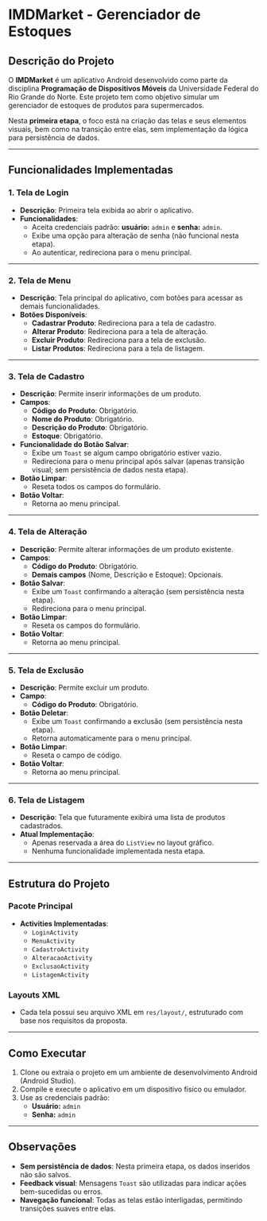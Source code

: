 # IMDMarket - Gerenciador de Estoques

## Descrição do Projeto
O **IMDMarket** é um aplicativo Android desenvolvido como parte da disciplina **Programação de Dispositivos Móveis** da Universidade Federal do Rio Grande do Norte. Este projeto tem como objetivo simular um gerenciador de estoques de produtos para supermercados. 

Nesta **primeira etapa**, o foco está na criação das telas e seus elementos visuais, bem como na transição entre elas, sem implementação da lógica para persistência de dados.

---

## Funcionalidades Implementadas

### 1. Tela de Login
- **Descrição**: Primeira tela exibida ao abrir o aplicativo.
- **Funcionalidades**:
  - Aceita credenciais padrão: **usuário:** `admin` e **senha:** `admin`.
  - Exibe uma opção para alteração de senha (não funcional nesta etapa).
  - Ao autenticar, redireciona para o menu principal.

---

### 2. Tela de Menu
- **Descrição**: Tela principal do aplicativo, com botões para acessar as demais funcionalidades.
- **Botões Disponíveis**:
  - **Cadastrar Produto**: Redireciona para a tela de cadastro.
  - **Alterar Produto**: Redireciona para a tela de alteração.
  - **Excluir Produto**: Redireciona para a tela de exclusão.
  - **Listar Produtos**: Redireciona para a tela de listagem.

---

### 3. Tela de Cadastro
- **Descrição**: Permite inserir informações de um produto.
- **Campos**:
  - **Código do Produto**: Obrigatório.
  - **Nome do Produto**: Obrigatório.
  - **Descrição do Produto**: Obrigatório.
  - **Estoque**: Obrigatório.
- **Funcionalidade do Botão Salvar**:
  - Exibe um `Toast` se algum campo obrigatório estiver vazio.
  - Redireciona para o menu principal após salvar (apenas transição visual; sem persistência de dados nesta etapa).
- **Botão Limpar**:
  - Reseta todos os campos do formulário.
- **Botão Voltar**:
  - Retorna ao menu principal.

---

### 4. Tela de Alteração
- **Descrição**: Permite alterar informações de um produto existente.
- **Campos**:
  - **Código do Produto**: Obrigatório.
  - **Demais campos** (Nome, Descrição e Estoque): Opcionais.
- **Botão Salvar**:
  - Exibe um `Toast` confirmando a alteração (sem persistência nesta etapa).
  - Redireciona para o menu principal.
- **Botão Limpar**:
  - Reseta os campos do formulário.
- **Botão Voltar**:
  - Retorna ao menu principal.

---

### 5. Tela de Exclusão
- **Descrição**: Permite excluir um produto.
- **Campo**:
  - **Código do Produto**: Obrigatório.
- **Botão Deletar**:
  - Exibe um `Toast` confirmando a exclusão (sem persistência nesta etapa).
  - Retorna automaticamente para o menu principal.
- **Botão Limpar**:
  - Reseta o campo de código.
- **Botão Voltar**:
  - Retorna ao menu principal.

---

### 6. Tela de Listagem
- **Descrição**: Tela que futuramente exibirá uma lista de produtos cadastrados.
- **Atual Implementação**:
  - Apenas reservada a área do `ListView` no layout gráfico.
  - Nenhuma funcionalidade implementada nesta etapa.

---

## Estrutura do Projeto

### Pacote Principal
- **Activities Implementadas**:
  - `LoginActivity`
  - `MenuActivity`
  - `CadastroActivity`
  - `AlteracaoActivity`
  - `ExclusaoActivity`
  - `ListagemActivity`

### Layouts XML
- Cada tela possui seu arquivo XML em `res/layout/`, estruturado com base nos requisitos da proposta.

---

## Como Executar
1. Clone ou extraia o projeto em um ambiente de desenvolvimento Android (Android Studio).
2. Compile e execute o aplicativo em um dispositivo físico ou emulador.
3. Use as credenciais padrão:
   - **Usuário:** `admin`
   - **Senha:** `admin`

---

## Observações
- **Sem persistência de dados**: Nesta primeira etapa, os dados inseridos não são salvos.
- **Feedback visual**: Mensagens `Toast` são utilizadas para indicar ações bem-sucedidas ou erros.
- **Navegação funcional**: Todas as telas estão interligadas, permitindo transições suaves entre elas.
